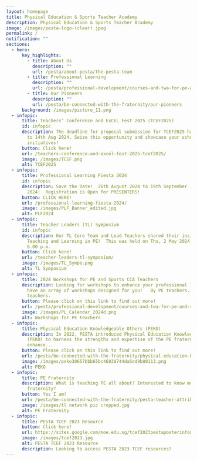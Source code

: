 ```yaml
---
layout: homepage
title: Physical Education & Sports Teacher Academy
description: Physical Education & Sports Teacher Academy
image: /images/pesta-logo-(clear).jpeg
permalink: /
notification: ""
sections:
  - hero:
      key_highlights:
        - title: About Us
          description: ""
          url: /pesta/about-pesta/the-pesta-team
        - title: Professional Learning
          description: ""
          url: /pesta/professional-development/courses-and-twa-for-pe-and-sports-teachers/
        - title: Our Pioneers
          description: ""
          url: /pesta/be-connected-with-the-fraternity/our-pioneers
      background: /images/picture_11.png
  - infopic:
      title: Teachers’ Conference and ExCEL Fest 2025 (TCEF2025)
      id: infopic
      description: The deadline for proposal submission for TCEF2025 has been extended
        to 14th Aug 2024. Seize this opportunity and showcase your school's
        initiatives!
      button: Click here!
      url: /teachers-conference-and-excel-fest-2025-tcef2025/
      image: /images/TCEF.png
      alt: TCEF2025
  - infopic:
      title: Professional Learning Fiesta 2024
      id: infopic
      description: Save the Date!  26th August 2024 to 19th September
        2024!  Registration is Open for PRESENTERS!
      button: CLICK HERE!
      url: /professional-learning-fiesta-2024/
      image: /images/PLF_Banner_edited.jpg
      alt: PLF2024
  - infopic:
      title: Teacher Leaders (TL) Symposium
      id: infopic
      description: Our TL Core Team and Lead Teachers shared their insights on
        Teaching and Learning in PE!  This was held on Thu, 2 May 2024, 1.30 to
        6.00 p.m.
      button: Click here!
      url: /teacher-leaders-tl-symposium/
      image: /images/TL_Sympo.png
      alt: TL Symposium
  - infopic:
      title: 2024 Workshops for PE and Sports CCA Teachers
      description: Looking for workshops to enhance your professional learning? We
        have an array of workshops designed for you!   By PE teachers. For PE
        teachers.
      button: Please click on this link to find out more!
      url: /pesta/professional-development/courses-and-twa-for-pe-and-sports-teachers/
      image: /images/PL_Calendar_2024d.png
      alt: Workshops for PE teachers
  - infopic:
      title: Physical Education Knowledgeable Others (PEKO)
      description: In 2022, PESTA introduced Physical Education Knowledgeable Others
        (PEKO) to harness the strengths and expertise of the PE fraternity to
        enhance...
      button: Please click on this link to find out more!
      url: /pesta/be-connected-with-the-fraternity/physical-education-knowledgeable-others-peko
      image: /images/peko30657bbb65bc46838744da5ed9b80113.png
      alt: PEKO
  - infopic:
      title: PE Fraternity
      description: What is teaching PE all about? Interested to know more about the PE
        fraternity?
      button: Yes I am!
      url: /pesta/be-connected-with-the-fraternity/pesta-teacher-attributes/
      image: /images/tl network pic cropped.jpg
      alt: PE Fraternity
  - infopic:
      title: PESTA TCEF 2023 Resource
      button: Click here!
      url: https://sites.google.com/moe.edu.sg/tcef2023pestaposterinfomations/home
      image: /images/tcef2023.jpg
      alt: PESTA TCEF 2023 Resource
      description: Looking to access PESTA 2023 TCEF resources?
---
```

